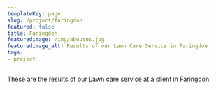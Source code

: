 ```yaml
---
templateKey: page
slug: /project/faringdon
featured: false
title: Faringdon
featuredimage: /img/aboutus.jpg
featuredimage_alt: Results of our Lawn Care Service in Faringdon
tags:
- project
---
```

These are the results of our Lawn care service at a client in Faringdon


